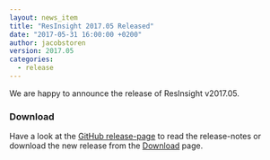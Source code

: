 ```yaml
---
layout: news_item
title: "ResInsight 2017.05 Released"
date: "2017-05-31 16:00:00 +0200"
author: jacobstoren
version: 2017.05
categories: 
  - release
---
```

We are happy to announce the release of ResInsight v2017.05.

### Download
Have a look at the [GitHub release-page](https://github.com/OPM/ResInsight/releases) to read the release-notes or download the new release from the [Download]({{site.baseurl}}/project/download) page.

